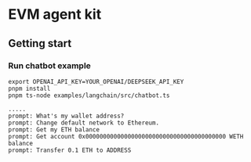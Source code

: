 EVM agent kit
===================

## Getting start

### Run chatbot example

```
export OPENAI_API_KEY=YOUR_OPENAI/DEEPSEEK_API_KEY
pnpm install
pnpm ts-node examples/langchain/src/chatbot.ts

.....
prompt: What's my wallet address?
prompt: Change default network to Ethereum.
prompt: Get my ETH balance
prompt: Get account 0x0000000000000000000000000000000000000000 WETH balance
prompt: Transfer 0.1 ETH to ADDRESS
```
